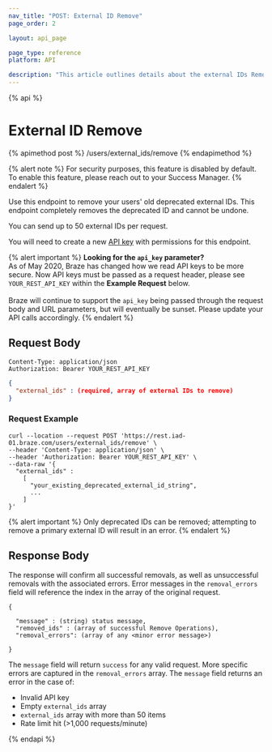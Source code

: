 ```yaml
---
nav_title: "POST: External ID Remove"
page_order: 2

layout: api_page

page_type: reference
platform: API

description: "This article outlines details about the external IDs Remove endpoint."
---
```

{% api %}
# External ID Remove
{% apimethod post %}
/users/external_ids/remove
{% endapimethod %}

{% alert note %}
For security purposes, this feature is disabled by default. To enable this feature, please reach out to your Success Manager.
{% endalert %}

Use this endpoint to remove your users' old deprecated external IDs. This endpoint completely removes the deprecated ID and cannot be undone.

You can send up to 50 external IDs per request.

You will need to create a new [API key]({{site.baseurl}}/api/api_key/) with permissions for this endpoint.

{% alert important %}
__Looking for the `api_key` parameter?__<br>As of May 2020, Braze has changed how we read API keys to be more secure. Now API keys must be passed as a request header, please see `YOUR_REST_API_KEY` within the __Example Request__ below.<br><br>Braze will continue to support the `api_key` being passed through the request body and URL parameters, but will eventually be sunset. Please update your API calls accordingly.
{% endalert %}

## Request Body

```
Content-Type: application/json
Authorization: Bearer YOUR_REST_API_KEY
```

```json
{
  "external_ids" : (required, array of external IDs to remove)
}
```

### Request Example
```
curl --location --request POST 'https://rest.iad-01.braze.com/users/external_ids/remove' \
--header 'Content-Type: application/json' \
--header 'Authorization: Bearer YOUR_REST_API_KEY' \
--data-raw '{
  "external_ids" : 
    [
      "your_existing_deprecated_external_id_string",
      ...
    ]
}'
```
{% alert important %}
Only deprecated IDs can be removed; attempting to remove a primary external ID will result in an error.
{% endalert %}

## Response Body
The response will confirm all successful removals, as well as unsuccessful removals with the associated errors. Error messages in the `removal_errors` field will reference the index in the array of the original request.

```
{

  "message" : (string) status message,
  "removed_ids" : (array of successful Remove Operations),
  "removal_errors": (array of any <minor error message>)

}
```

The `message` field will return `success` for any valid request. More specific errors are captured in the `removal_errors` array. The `message` field returns an error in the case of:
- Invalid API key
- Empty `external_ids` array
- `external_ids` array with more than 50 items
- Rate limit hit (>1,000 requests/minute)

{% endapi %}

